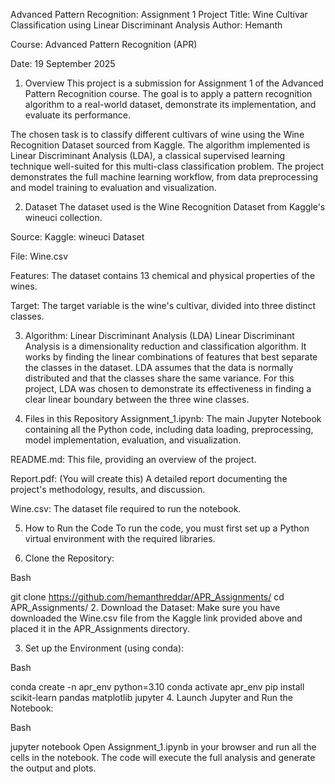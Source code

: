 Advanced Pattern Recognition: Assignment 1
Project Title: Wine Cultivar Classification using Linear Discriminant Analysis
Author: Hemanth

Course: Advanced Pattern Recognition (APR)

Date: 19 September 2025

1. Overview
This project is a submission for Assignment 1 of the Advanced Pattern Recognition course. The goal is to apply a pattern recognition algorithm to a real-world dataset, demonstrate its implementation, and evaluate its performance.

The chosen task is to classify different cultivars of wine using the Wine Recognition Dataset sourced from Kaggle. The algorithm implemented is Linear Discriminant Analysis (LDA), a classical supervised learning technique well-suited for this multi-class classification problem. The project demonstrates the full machine learning workflow, from data preprocessing and model training to evaluation and visualization.

2. Dataset
The dataset used is the Wine Recognition Dataset from Kaggle's wineuci collection.

Source: Kaggle: wineuci Dataset

File: Wine.csv

Features: The dataset contains 13 chemical and physical properties of the wines.

Target: The target variable is the wine's cultivar, divided into three distinct classes.

3. Algorithm: Linear Discriminant Analysis (LDA)
Linear Discriminant Analysis is a dimensionality reduction and classification algorithm. It works by finding the linear combinations of features that best separate the classes in the dataset. LDA assumes that the data is normally distributed and that the classes share the same variance. For this project, LDA was chosen to demonstrate its effectiveness in finding a clear linear boundary between the three wine classes.

4. Files in this Repository
Assignment_1.ipynb: The main Jupyter Notebook containing all the Python code, including data loading, preprocessing, model implementation, evaluation, and visualization.

README.md: This file, providing an overview of the project.

Report.pdf: (You will create this) A detailed report documenting the project's methodology, results, and discussion.

Wine.csv: The dataset file required to run the notebook.

5. How to Run the Code
To run the code, you must first set up a Python virtual environment with the required libraries.

1. Clone the Repository:

Bash

git clone https://github.com/hemanthreddar/APR_Assignments/
cd APR_Assignments/
2. Download the Dataset:
Make sure you have downloaded the Wine.csv file from the Kaggle link provided above and placed it in the APR_Assignments directory.

3. Set up the Environment (using conda):

Bash

conda create -n apr_env python=3.10
conda activate apr_env
pip install scikit-learn pandas matplotlib jupyter
4. Launch Jupyter and Run the Notebook:

Bash

jupyter notebook
Open Assignment_1.ipynb in your browser and run all the cells in the notebook. The code will execute the full analysis and generate the output and plots.
